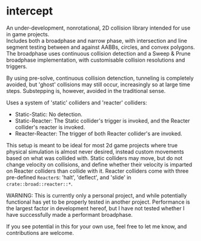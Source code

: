 # intercept

An under-development, nonrotational, 2D collision library intended for use in game projects.   
Includes both a broadphase and narrow phase, with intersection and line segment testing between and against AABBs, circles, and convex polygons.   
The broadphase uses continuous collision detection and a Sweep & Prune broadphase implementation, with customisable collision resolutions and triggers.   

By using pre-solve, continuous collision detenction, tunneling is completely avoided, but 'ghost' collisions may still occur, increasingly so at large time steps. Substepping is, however, avoided in the traditional sense.   

Uses a system of 'static' colliders and 'reacter' colliders:   
- Static-Static: No detection.
- Static-Reacter: The Static collider's trigger is invoked, and the Reacter collider's reacter is invoked.
- Reacter-Reacter: The trigger of both Reacter collider's are invoked.

This setup is meant to be ideal for most 2d game projects where true physical simulation is almost never desired, instead custom movements based on what was collided with. Static colliders may move, but do not change velocity on collisions, and define whether their velocity is imparted on Reacter colliders than collide with it. Reacter colliders come with three pre-defined `Reacter`s: 'halt', 'deflect', and 'slide' in `crate::broad::reacter::*`.

WARNING: This is currently only a personal project, and while potentially functional has yet to be properly tested in another project. Performance is the largest factor in development hereof, but I have not tested whether I have successfully made a performant broadphase.  

If you see potential in this for your own use, feel free to let me know, and contributions are welcome.   
